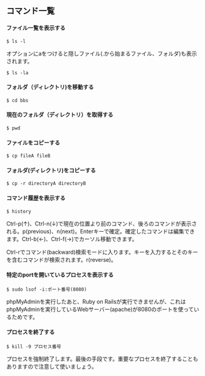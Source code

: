 ## コマンド一覧

#### ファイル一覧を表示する

```shell
$ ls -l
```

オプションにaをつけると隠しファイル(.から始まるファイル、フォルダ)も表示されます。

```
$ ls -la
```

#### フォルダ（ディレクトリ)を移動する

```shell
$ cd bbs
```

#### 現在のフォルダ（ディレクトリ）を取得する

```shell
$ pwd
```

#### ファイルをコピーする

```
$ cp fileA fileB
```

#### フォルダ(ディレクトリ)をコピーする

```shell
$ cp -r directoryA directoryB
```

#### コマンド履歴を表示する

```
$ history
```

Ctrl-p(↑)、Ctrl-n(↓)で現在の位置より前のコマンド、後ろのコマンドが表示される。p(previous)、n(next)。Enterキーで確定。確定したコマンドは編集できます。Ctrl-b(←)、Ctrl-f(→)でカーソル移動できます。

Ctrl-rでコマンド(backward)検索モードに入ります。キーを入力するとそのキーを含むコマンドが検索されます。r(reverse)。

#### 特定のportを開いているプロセスを表示する

```
$ sudo lsof -i:ポート番号(8080)
```

phpMyAdminを実行したあと、Ruby on Railsが実行できませんが、これはphpMyAdminを実行しているWebサーバー(apache)が8080のポートを使っているためです。

#### プロセスを終了する

```
$ kill -9 プロセス番号
```

プロセスを強制終了します。最後の手段です。重要なプロセスを終了することもありますので注意して使いましょう。


